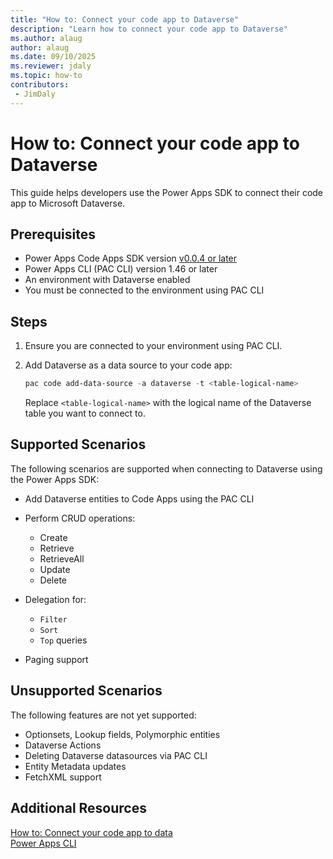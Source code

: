 ```yaml
---
title: "How to: Connect your code app to Dataverse"
description: "Learn how to connect your code app to Dataverse"
ms.author: alaug
author: alaug
ms.date: 09/10/2025
ms.reviewer: jdaly
ms.topic: how-to
contributors:
 - JimDaly
---
```

# How to: Connect your code app to Dataverse

This guide helps developers use the Power Apps SDK to connect their code app to Microsoft Dataverse.

## Prerequisites

- Power Apps Code Apps SDK version [v0.0.4 or later](https://github.com/microsoft/PowerAppsCodeApps/releases/tag/v0.0.4)
- Power Apps CLI (PAC CLI) version 1.46 or later
- An environment with Dataverse enabled
- You must be connected to the environment using PAC CLI

## Steps

1. Ensure you are connected to your environment using PAC CLI.
1. Add Dataverse as a data source to your code app:

   ```powershell
   pac code add-data-source -a dataverse -t <table-logical-name>
   ```

   Replace `<table-logical-name>` with the logical name of the Dataverse table you want to connect to.


## Supported Scenarios

The following scenarios are supported when connecting to Dataverse using the Power Apps SDK:

- Add Dataverse entities to Code Apps using the PAC CLI
- Perform CRUD operations:

  - Create
  - Retrieve
  - RetrieveAll
  - Update
  - Delete

- Delegation for:

  - `Filter`
  - `Sort`
  - `Top` queries

- Paging support

## Unsupported Scenarios

The following features are not yet supported:

- Optionsets, Lookup fields, Polymorphic entities
- Dataverse Actions
- Deleting Dataverse datasources via PAC CLI
- Entity Metadata updates
- FetchXML support

## Additional Resources

[How to: Connect your code app to data](connect-to-data.md)  
[Power Apps CLI](/power-platform/developer/cli/introduction)
